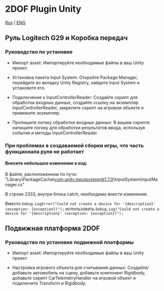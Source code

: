 # 2DOF Plugin Unity

[Rus](README.md) | [ENG](README_ENG.md)

## Руль Logitech G29 и Коробка передач

### Руководство по установке

* Импорт asset: Импортируйте необходимые файлы в ваш Unity проект.

* Установка пакета Input System: Откройте Package Manager, перейдите во вкладку Unity Registry, найдите Input System и установите его.

* Подключение к InputControllerReader: Создайте скрипт для обработки входных данных, создайте ссылку на экземпляр InputControllerReader, закрепите скрипт на игровом объекте и привяжите экземпляр.

* Пропишите логику обработки входных данных: В вашем скрипте напишите логику для обработки результатов ввода, используя события и методы InputControllerReader.

### При проблемах в создаваемой сборки игры, что часть функционала руля не работает 

#### Внесите небольшое изменение в код:

В файле, расположенном по пути: "Library\PackageCache\com.unity.inputsystem@1.7.0\InputSystem\InputManager.cs"

В строке 2333, внутри блока catch, необходимо внести изменения:

Вместо `Debug.LogError("Could not create a device for '{description}' (exception: {exception})");`
использовать `Debug.Log("Could not create a device for '{description}' (exception: {exception})");`


## Подвижная платформа 2DOF

### Руководство по установке подвижной платформы

* Импорт asset: Импортируйте необходимые файлы в ваш Unity проект.

* Настройка игрового объекта для считывания данных: Создайте/добавьте автомобиль на сцену, добавьте компонент Rigidbody, добавьте скрипт CarTelemetryHandler на игровой объект и подключите Transform и Rigidbody.

